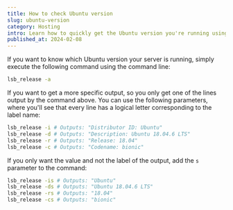 ```yaml
---
title: How to check Ubuntu version
slug: ubuntu-version
category: Hosting
intro: Learn how to quickly get the Ubuntu version you're running using the command line.
published_at: 2024-02-08
---
```


If you want to know which Ubuntu version your server is running, simply execute the following command using the command line:

```bash
lsb_release -a
```

If you want to get a more specific output, so you only get one of the lines output by the command above. You can use the following parameters, where you'll see that every line has a logical letter corresponding to the label name:

```bash
lsb_release -i # Outputs: "Distributor ID: Ubuntu"
lsb_release -d # Outputs: "Description: Ubuntu 18.04.6 LTS"
lsb_release -r # Outputs: "Release: 18.04"
lsb_release -c # Outputs: "Codename: bionic"
```

If you only want the value and not the label of the output, add the `s` parameter to the command:

```bash
lsb_release -is # Outputs: "Ubuntu"
lsb_release -ds # Outputs: "Ubuntu 18.04.6 LTS"
lsb_release -rs # Outputs: "18.04"
lsb_release -cs # Outputs: "bionic"
```

